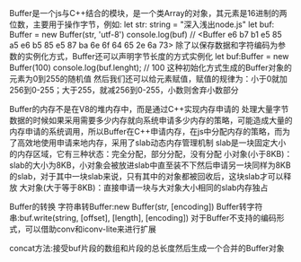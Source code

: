 Buffer是一个js与C++结合的模块，是一个类Array的对象，其元素是16进制的两位数，主要用于操作字节，例如:
let str: string = "深入浅出node.js"
let buf: Buffer = new Buffer(str, 'utf-8')
console.log(buf)
// <Buffer e6 b7 b1 e5 85 a5 e6 b5 85 e5 87 ba 6e 6f 64 65 2e 6a 73>
除了以保存数据和字符编码为参数的实例化方式，Buffer还可以声明字节长度的方式实例化
let buf:Buffer = new Buffer(100)
console.log(buf.lenght); // 100
这种初始化方式生成的Buffer对象的元素为0到255的随机值
然后我们还可以给元素赋值，赋值的规律为：小于0就加256到0-255；大于255，就减256到0-255，小数则舍弃小数部分

Buffer的内存不是在V8的堆内存中，而是通过C++实现内存申请的
处理大量字节数据的时候如果采用需要多少内存就向系统申请多少内存的策略，可能造成大量的内存申请的系统调用，所以Buffer在C++申请内存，在js中分配内存的策略，而为了高效地使用申请来地内存，采用了slab动态内存管理机制
slab是一块固定大小的内存区域，它有三种状态：完全分配，部分分配，没有分配
小对象(小于8KB)：slab的大小为8KB，小对象会被放进slab中直至装不下然后申请另一块同样为8KB的slab，对于其中一块slab来说，只有其中的对象都被回收后，这块slab才可以释放
大对象(大于等于8KB)：直接申请一块与大对象大小相同的slab内存独占

Buffer的转换
字符串转Buffer:new Buffer(str, [encoding])
Buffer转字符串:buf.write(string, [offset], [length], [encoding])
对于Buffer不支持的编码形式，可以借助conv和iconv-lite来进行扩展

concat方法:接受buf片段的数组和片段的总长度然后生成一个合并的Buffer对象
